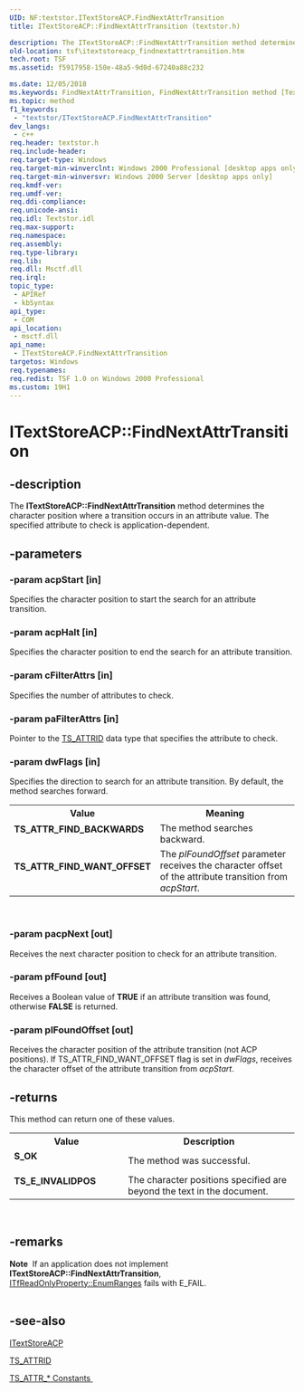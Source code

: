 ```yaml
---
UID: NF:textstor.ITextStoreACP.FindNextAttrTransition
title: ITextStoreACP::FindNextAttrTransition (textstor.h)

description: The ITextStoreACP::FindNextAttrTransition method determines the character position where a transition occurs in an attribute value. The specified attribute to check is application-dependent.
old-location: tsf\itextstoreacp_findnextattrtransition.htm
tech.root: TSF
ms.assetid: f5917958-150e-48a5-9d0d-67240a88c232

ms.date: 12/05/2018
ms.keywords: FindNextAttrTransition, FindNextAttrTransition method [Text Services Framework], FindNextAttrTransition method [Text Services Framework],ITextStoreACP interface, ITextStoreACP interface [Text Services Framework],FindNextAttrTransition method, ITextStoreACP.FindNextAttrTransition, ITextStoreACP::FindNextAttrTransition, TS_ATTR_FIND_BACKWARDS, TS_ATTR_FIND_WANT_OFFSET, _tsf_itextstoreacp_findnextattrtransition_ref, textstor/ITextStoreACP::FindNextAttrTransition, tsf.itextstoreacp_findnextattrtransition
ms.topic: method
f1_keywords: 
 - "textstor/ITextStoreACP.FindNextAttrTransition"
dev_langs:
 - c++
req.header: textstor.h
req.include-header: 
req.target-type: Windows
req.target-min-winverclnt: Windows 2000 Professional [desktop apps only]
req.target-min-winversvr: Windows 2000 Server [desktop apps only]
req.kmdf-ver: 
req.umdf-ver: 
req.ddi-compliance: 
req.unicode-ansi: 
req.idl: Textstor.idl
req.max-support: 
req.namespace: 
req.assembly: 
req.type-library: 
req.lib: 
req.dll: Msctf.dll
req.irql: 
topic_type:
 - APIRef
 - kbSyntax
api_type:
 - COM
api_location:
 - msctf.dll
api_name:
 - ITextStoreACP.FindNextAttrTransition
targetos: Windows
req.typenames: 
req.redist: TSF 1.0 on Windows 2000 Professional
ms.custom: 19H1
---
```


# ITextStoreACP::FindNextAttrTransition


## -description


The <b>ITextStoreACP::FindNextAttrTransition</b> method determines the character position where a transition occurs in an attribute value. The specified attribute to check is application-dependent.


## -parameters




### -param acpStart [in]

Specifies the character position to start the search for an attribute transition.


### -param acpHalt [in]

Specifies the character position to end the search for an attribute transition.


### -param cFilterAttrs [in]

Specifies the number of attributes to check.


### -param paFilterAttrs [in]

Pointer to the <a href="https://docs.microsoft.com/windows/desktop/TSF/ts-attrid">TS_ATTRID</a> data type that specifies the attribute to check.


### -param dwFlags [in]

Specifies the direction to search for an attribute transition. By default, the method searches forward.

<table>
<tr>
<th>Value</th>
<th>Meaning</th>
</tr>
<tr>
<td width="40%"><a id="TS_ATTR_FIND_BACKWARDS"></a><a id="ts_attr_find_backwards"></a><dl>
<dt><b>TS_ATTR_FIND_BACKWARDS</b></dt>
</dl>
</td>
<td width="60%">
The method searches backward.

</td>
</tr>
<tr>
<td width="40%"><a id="TS_ATTR_FIND_WANT_OFFSET"></a><a id="ts_attr_find_want_offset"></a><dl>
<dt><b>TS_ATTR_FIND_WANT_OFFSET</b></dt>
</dl>
</td>
<td width="60%">
The <i>plFoundOffset</i> parameter receives the character offset of the attribute transition from <i>acpStart</i>.

</td>
</tr>
</table>
 


### -param pacpNext [out]

Receives the next character position to check for an attribute transition.


### -param pfFound [out]

Receives a Boolean value of <b>TRUE</b> if an attribute transition was found, otherwise <b>FALSE</b> is returned.


### -param plFoundOffset [out]

Receives the character position of the attribute transition (not ACP positions). If TS_ATTR_FIND_WANT_OFFSET flag is set in <i>dwFlags</i>, receives the character offset of the attribute transition from <i>acpStart</i>.


## -returns



This method can return one of these values.

<table>
<tr>
<th>Value</th>
<th>Description</th>
</tr>
<tr>
<td width="40%">
<dl>
<dt><b>S_OK</b></dt>
</dl>
</td>
<td width="60%">
The method was successful.

</td>
</tr>
<tr>
<td width="40%">
<dl>
<dt><b>TS_E_INVALIDPOS</b></dt>
</dl>
</td>
<td width="60%">
The character positions specified are beyond the text in the document.

</td>
</tr>
</table>
 




## -remarks



<div class="alert"><b>Note</b>  If an application does not implement <b>ITextStoreACP::FindNextAttrTransition</b>, <a href="https://docs.microsoft.com/windows/desktop/api/msctf/nf-msctf-itfreadonlyproperty-enumranges">ITfReadOnlyProperty::EnumRanges</a> fails with E_FAIL.</div>
<div> </div>



## -see-also




<a href="https://docs.microsoft.com/windows/desktop/api/textstor/nn-textstor-itextstoreacp">ITextStoreACP</a>



<a href="https://docs.microsoft.com/windows/desktop/TSF/ts-attrid">TS_ATTRID
      </a>



<a href="https://docs.microsoft.com/windows/desktop/TSF/ts-attr--constants">TS_ATTR_* Constants
      </a>
 

 

